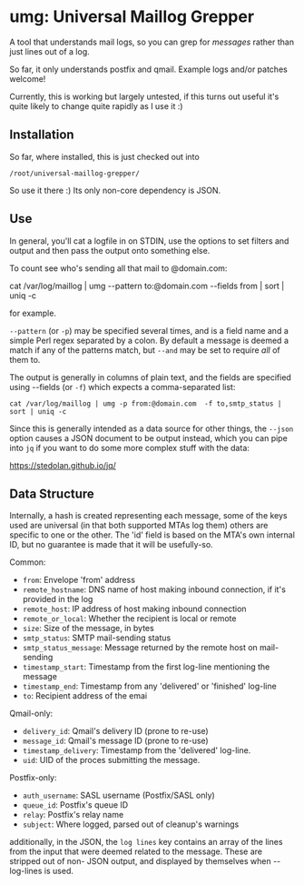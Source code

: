 # umg: Universal Maillog Grepper

A tool that understands mail logs, so you can grep for *messages* rather than 
just lines out of a log.

So far, it only understands postfix and qmail. Example logs and/or patches 
welcome!

Currently, this is working but largely untested, if this turns out useful it's 
quite likely to change quite rapidly as I use it :)

## Installation

So far, where installed, this is just checked out into 

    /root/universal-maillog-grepper/

So use it there :) Its only non-core dependency is JSON.

## Use

In general, you'll cat a logfile in on STDIN, use the options to set filters
and output and then pass the output onto something else.

To count see who's sending all that mail to @domain.com:

   cat /var/log/maillog | umg --pattern to:@domain.com --fields from | sort | uniq -c

for example.
	
`--pattern` (or `-p`) may be specified several times, and is a field name and a 
simple Perl regex separated by a colon. By default a message is deemed a match 
if any of the patterns match, but `--and` may be set to require *all* of them to.


The output is generally in columns of plain text, and the fields are specified 
using --fields (or `-f`) which expects a comma-separated list:

    cat /var/log/maillog | umg -p from:@domain.com  -f to,smtp_status | sort | uniq -c


Since this is generally intended as a data source for other things, the `--json`
option causes a JSON document to be output instead, which you can pipe into `jq` 
if you want to do some more complex stuff with the data:

https://stedolan.github.io/jq/


## Data Structure

Internally, a hash is created representing each message, some of the keys used
are universal (in that both supported MTAs log them) others are specific to one
or the other. The 'id' field is based on the MTA's own internal ID, but no 
guarantee is made that it will be usefully-so.

Common:
* `from`:                Envelope 'from' address
* `remote_hostname`:     DNS name of host making inbound connection, if it's provided in the log
* `remote_host`:         IP address of host making inbound connection
* `remote_or_local`:     Whether the recipient is local or remote
* `size`:                Size of the message, in bytes
* `smtp_status`:         SMTP mail-sending status
* `smtp_status_message`: Message returned by the remote host on mail-sending
* `timestamp_start`:     Timestamp from the first log-line mentioning the message
* `timestamp_end`:       Timestamp from any 'delivered' or 'finished' log-line
* `to`:                  Recipient address of the emai

Qmail-only:
* `delivery_id`:         Qmail's delivery ID (prone to re-use)
* `message_id`:          Qmail's message ID (prone to re-use)
* `timestamp_delivery`:  Timestamp from the 'delivered' log-line.
* `uid`:                 UID of the proces submitting the message.

Postfix-only:
* `auth_username`:       SASL username (Postfix/SASL only)
* `queue_id`:            Postfix's queue ID
* `relay`:               Postfix's relay name
* `subject`:             Where logged, parsed out of cleanup's warnings

additionally, in the JSON, the `log lines` key contains an array of the lines from
the input that were deemed related to the message. These are stripped out of non-
JSON output, and displayed by themselves when --log-lines is used.


